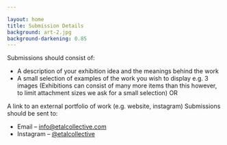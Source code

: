 ```yaml
---

layout: home
title: Submission Details
background: art-2.jpg
background-darkening: 0.85
---
```


Submissions should consist of:
* A description of your exhibition idea and the meanings behind the work
* A small selection of examples of the work you wish to display e.g. 3 images (Exhibitions can consist of many more items than this however, to limit attachment sizes we ask for a small selection)
OR

A link to an external portfolio of work (e.g. website, instagram)
Submissions should be sent to:
* Email – [info@etalcollective.com](mailto:info@etalcollective.com)
* Instagram – [@etalcollective](https://www.instagram.com/etalcollective/)
